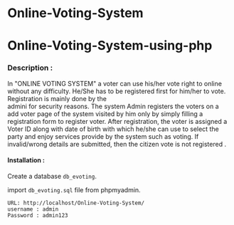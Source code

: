 # Online-Voting-System
# Online-Voting-System-using-php

### Description : 
In "ONLINE VOTING SYSTEM" a voter can use his/her vote right to online without any difficulty. 
He/She has to be registered first for him/her to vote. Registration is mainly done by the  
admini for security reasons. The system Admin registers the voters on a add voter page
 of the system visited by him only by simply filling a registration form to register voter.
After registration, the voter is assigned a Voter ID along with date of birth with which he/she
 can use to select the party and enjoy services provide by the system such as voting. 
 If invalid/wrong details are submitted, then the citizen vote is not registered .

#### Installation : 
 
  Create a database `db_evoting`.
  
  import `db_evoting.sql` file from phpmyadmin.

  ```ADMIN LOGIN DETAILS 
  URL: http://localhost/Online-Voting-System/ 
  username : admin 
  Password : admin123 
